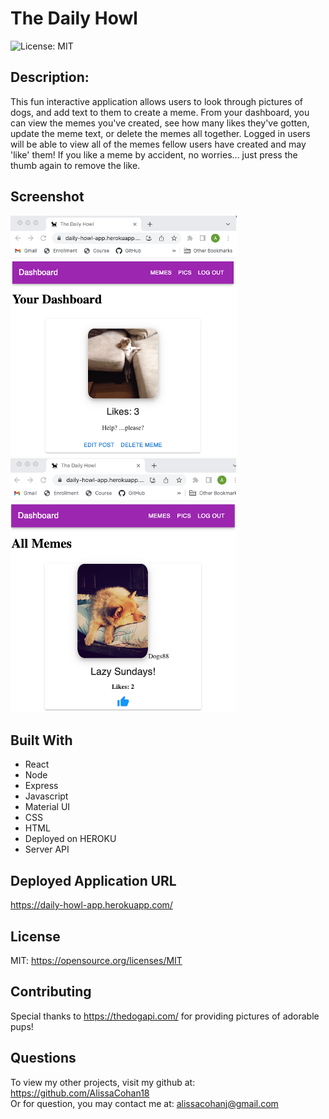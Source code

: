 # The Daily Howl

![License: MIT](https://img.shields.io/badge/License-MIT-yellow.svg)

## Description:
This fun interactive application allows users to look through pictures of dogs, and add text to them to create a meme. From your dashboard, you can view the memes you've created, see how many likes they've gotten, update the meme text, or delete the memes all together. Logged in users will be able to view all of the memes fellow users have created and may 'like' them! If you like a meme by accident, no worries... just press the thumb again to remove the like.

## Screenshot
![](/client/src/assets/snip2.png)<br>
![](/client/src/assets/snip1.png) 


## Built With
* React
* Node
* Express
* Javascript
* Material UI
* CSS 
* HTML
* Deployed on HEROKU
* Server API

## Deployed Application URL
https://daily-howl-app.herokuapp.com/



## License
MIT:  https://opensource.org/licenses/MIT

## Contributing
Special thanks to https://thedogapi.com/ for providing pictures of adorable pups!


## Questions
To view my other projects, visit my github at: https://github.com/AlissaCohan18
<br>Or for question, you may contact me at: alissacohanj@gmail.com

 